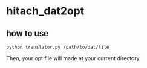 # hitach_dat2opt
## how to use
```
python translator.py /path/to/dat/file
```
Then, your opt file will made at your current directory.
